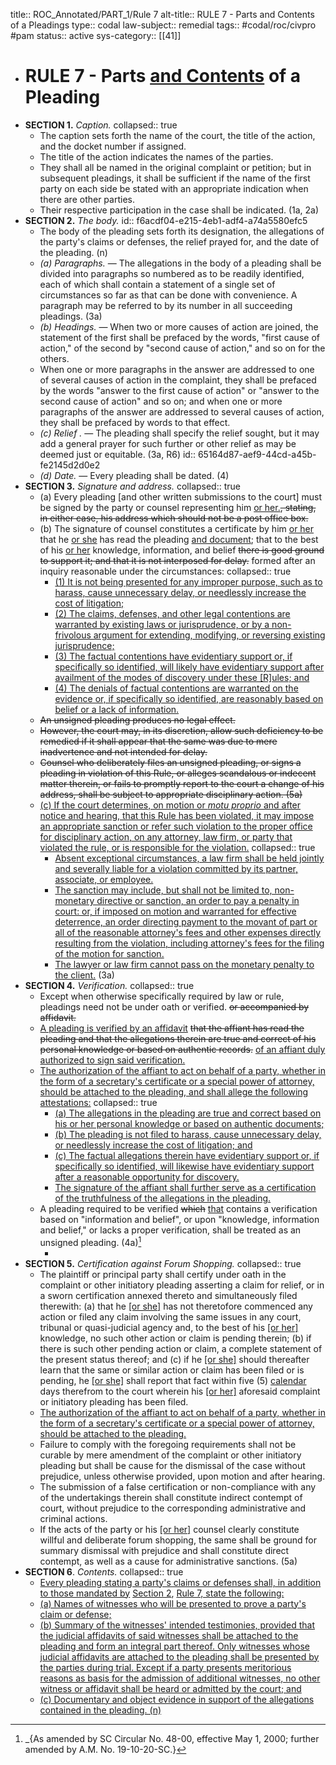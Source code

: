 title:: ROC_Annotated/PART_1/Rule 7
alt-title:: RULE 7 - Parts and Contents of a Pleadings
type:: codal
law-subject:: remedial
tags:: #codal/roc/civpro #pam
status:: active
sys-category:: [[41]]

- # RULE 7 - Parts <u>and Contents</u> of a Pleading
- **SECTION 1.** *Caption.*
  collapsed:: true
	- The caption sets forth the name of the court, the title of the action, and the docket number if assigned.
	- The title of the action indicates the names of the parties.
	- They shall all be named in the original complaint or petition; but in subsequent pleadings, it shall be sufficient if the name of the first party on each side be stated with an appropriate indication when there are other parties.
	- Their respective participation in the case shall be indicated. (1a, 2a)
- **SECTION 2.** *The body.*
  id:: f6acdf04-e215-4eb1-adf4-a74a5580efc5
	- The body of the pleading sets forth its designation, the allegations of the party's claims or defenses, the relief prayed for, and the date of the pleading. (n)
	- *(a) Paragraphs.* — The allegations in the body of a pleading shall be divided into paragraphs so numbered as to be readily identified, each of which shall contain a statement of a single set of circumstances so far as that can be done with convenience. A paragraph may be referred to by its number in all succeeding pleadings. (3a)
	- *(b) Headings.* — When two or more causes of action are joined, the statement of the first shall be prefaced by the words, "first cause of action," of the second by "second cause of action," and so on for the others.
	- When one or more paragraphs in the answer are addressed to one of several causes of action in the complaint, they shall be prefaced by the words "answer to the first cause of action" or "answer to the second cause of action" and so on; and when one or more paragraphs of the answer are addressed to several causes of action, they shall be prefaced by words to that effect.
	- *(c) Relief .* — The pleading shall specify the relief sought, but it may add a general prayer for such further or other relief as may be deemed just or equitable. (3a, R6)
	  id:: 65164d87-aef9-44cd-a45b-fe2145d2d0e2
	- *(d) Date.* — Every pleading shall be dated. (4)
- **SECTION 3.** *Signature and address.*
  collapsed:: true
	- (a) Every pleading [and other written submissions to the court] must be signed by the party or counsel representing him <u>or her.</u>~~, stating, in either case, his address which should not be a post office box.~~
	- (b) The signature of counsel constitutes a certificate by him <u>or her</u> that he <u>or she</u> has read the pleading <u>and document</u>; that to the best of his <u>or her</u> knowledge, information, and belief ~~there is good ground to support it; and that it is not interposed for delay.~~ formed after an inquiry reasonable under the circumstances:
	  collapsed:: true
		- <u>(1) It is not being presented for any improper purpose, such as to harass, cause unnecessary delay, or needlessly increase the cost of litigation;</u>
		- <u>(2) The claims, defenses, and other legal contentions are warranted by existing laws or jurisprudence, or by a non-frivolous argument for extending, modifying, or reversing existing jurisprudence;</u>
		- <u>(3) The factual contentions have evidentiary support or, if specifically so identified, will likely have evidentiary support after availment of the modes of discovery under these [R]ules; and</u>
		- <u>(4) The denials of factual contentions are warranted on the evidence or, if specifically so identified, are reasonably based on belief or a lack of information.</u>
	- ~~An unsigned pleading produces no legal effect.~~
	- ~~However, the court may, in its discretion, allow such deficiency to be remedied if it shall appear that the same was due to mere inadvertence and not intended for delay.~~
	- ~~Counsel who deliberately files an unsigned pleading, or signs a pleading in violation of this Rule, or alleges scandalous or indecent matter therein, or fails to promptly report to the court a change of his address, shall be subject to appropriate disciplinary action. (5a)~~
	- <ins>(c) If the court determines, on motion or *motu proprio* and after notice and hearing, that this Rule has been violated, it may impose an appropriate sanction or refer such violation to the proper office for disciplinary action, on any attorney, law firm, or party that violated the rule, or is responsible for the violation.</ins>
	  collapsed:: true
		- <ins>Absent exceptional circumstances, a law firm shall be held jointly and severally liable for a violation committed by its partner, associate, or employee.</ins>
		- <ins> The sanction may include, but shall not be limited to, non-monetary directive or sanction, an order to pay a penalty in court: or, if imposed on motion and warranted for effective deterrence, an order directing payment to the movant of part or all of the reasonable attorney's fees and other expenses directly resulting from the violation, including attorney's fees for the filing of the motion for sanction.</ins>
		- <ins>The lawyer or law firm cannot pass on the monetary penalty to the client.</ins> (3a)
- **SECTION 4.** *Verification.*
  collapsed:: true
	- Except when otherwise specifically required by law or rule, pleadings need not be under oath or verified. ~~or accompanied by affidavit.~~
	- <ins>A pleading is verified by an affidavit</ins> ~~that the affiant has read the pleading and that the allegations therein are true and correct of his personal knowledge or based on authentic records.~~ <ins>of an affiant duly authorized to sign said verification.</ins>
	- <ins>The authorization of the affiant to act on behalf of a party, whether in the form of a secretary's certificate or a special power of attorney, should be attached to the pleading, and shall allege the following attestations:</ins>
	  collapsed:: true
		- <u>(a) The allegations in the pleading are true and correct based on his or her personal knowledge or based on authentic documents;</u>
		- <u>(b) The pleading is not filed to harass, cause unnecessary delay, or needlessly increase the cost of litigation; and</u>
		- <u>(c) The factual allegations therein have evidentiary support or, if specifically so identified, will likewise have evidentiary support after a reasonable opportunity for discovery.</u>
		- <u>The signature of the affiant shall further serve as a certification of the truthfulness of the allegations in the pleading.</u>
	- A pleading required to be verified ~~which~~ <u>that</u> contains a verification based on "information and belief", or upon "knowledge, information and belief," or lacks a proper verification, shall be treated as an unsigned pleading. (4a)[^1]
		- [^1]: _{As amended by SC Circular No. 48-00, effective May 1, 2000; further amended by A.M. No. 19-10-20-SC.}
- **SECTION 5.** *Certification against Forum Shopping.*
  collapsed:: true
	- The plaintiff or principal party shall certify under oath in the complaint or other initiatory pleading asserting a claim for relief, or in a sworn certification annexed thereto and simultaneously filed therewith: (a) that he <u>[or she]</u> has not theretofore commenced any action or filed any claim involving the same issues in any court, tribunal or quasi-judicial agency and, to the best of his <u>[or her]</u> knowledge, no such other action or claim is pending therein; (b) if there is such other pending action or claim, a complete statement of the present status thereof; and (c) if he <u>[or she]</u> should thereafter learn that the same or similar action or claim has been filed or is pending, he <u>[or she]</u> shall report that fact within five (5) <u>calendar</u> days therefrom to the court wherein his <u>[or her]</u> aforesaid complaint or initiatory pleading has been filed.
	- <u>The authorization of the affiant to act on behalf of a party, whether in the form of a secretary's certificate or a special power of attorney, should be attached to the pleading.</u>
	- Failure to comply with the foregoing requirements shall not be curable by mere amendment of the complaint or other initiatory pleading but shall be cause for the dismissal of the case without prejudice, unless otherwise provided, upon motion and after hearing.
	- The submission of a false certification or non-compliance with any of the undertakings therein shall constitute indirect contempt of court, without prejudice to the corresponding administrative and criminal actions.
	- If the acts of the party or his <u>[or her]</u> counsel clearly constitute willful and deliberate forum shopping, the same shall be ground for summary dismissal with prejudice and shall constitute direct contempt, as well as a cause for administrative sanctions. (5a)
- **SECTION 6**. *Contents.*
  collapsed:: true
	- <ins>Every pleading stating a party's claims or defenses shall, in addition to those mandated by</ins> [Section 2](((f6acdf04-e215-4eb1-adf4-a74a5580efc5))), <ins>Rule 7, state the following:</ins>
	- <u>(a) Names of witnesses who will be presented to prove a party's claim or defense;</u>
	- <u>(b) Summary of the witnesses' intended testimonies, provided that the judicial affidavits of said witnesses shall be attached to the pleading and form an integral part thereof. Only witnesses whose judicial affidavits are attached to the pleading shall be presented by the parties during trial. Except if a party presents meritorious reasons as basis for the admission of additional witnesses, no other witness or affidavit shall be heard or admitted by the court; and</u>
	- <u>(c) Documentary and object evidence in support of the allegations contained in the pleading. (n)</u>